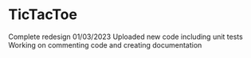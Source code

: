 # TicTacToe

Complete redesign 01/03/2023
Uploaded new code including unit tests
Working on commenting code and creating documentation 
